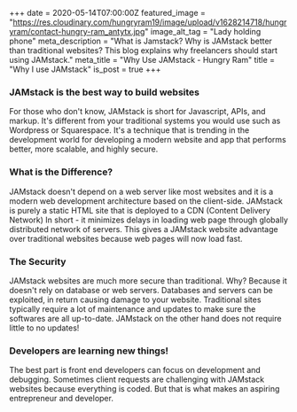 +++
date = 2020-05-14T07:00:00Z
featured_image = "https://res.cloudinary.com/hungryram19/image/upload/v1628214718/hungryram/contact-hungry-ram_antytx.jpg"
image_alt_tag = "Lady holding phone"
meta_description = "What is Jamstack? Why is JAMstack better than traditional websites? This blog explains why freelancers should start using JAMstack."
meta_title = "Why Use JAMstack - Hungry Ram"
title = "Why I use JAMstack"
is_post = true
+++
### JAMstack is the best way to build websites

For those who don't know, JAMstack is short for Javascript, APIs, and markup. It's different from your traditional systems you would use such as Wordpress or Squarespace. It's a technique that is trending in the development world for developing a modern website and app that performs better, more scalable, and highly secure.

### What is the Difference?

JAMstack doesn't depend on a web server like most websites and it is a modern web development architecture based on the client-side. JAMstack is purely a static HTML site that is deployed to a CDN (Content Delivery Network) In short - it minimizes delays in loading web page through globally distributed network of servers. This gives a JAMstack website advantage over traditional websites because web pages will now load fast.

### The Security

JAMstack websites are much more secure than traditional. Why? Because it doesn't rely on database or web servers. Databases and servers can be exploited, in return causing damage to your website. Traditional sites typically require a lot of maintenance and updates to make sure the softwares are all up-to-date. JAMstack on the other hand does not require little to no updates!

### Developers are learning new things!

The best part is front end developers can focus on development and debugging. Sometimes client requests are challenging with JAMstack websites because everything is coded. But that is what makes an aspiring entrepreneur and developer.